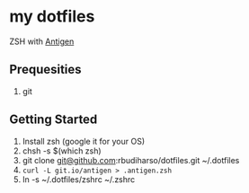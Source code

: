 # my dotfiles
ZSH with [Antigen](https://github.com/zsh-users/antigen)

## Prequesities
1. git

## Getting Started

1. Install zsh (google it for your OS)
2. chsh -s $(which zsh)
1. git clone git@github.com:rbudiharso/dotfiles.git ~/.dotfiles
3. `curl -L git.io/antigen > .antigen.zsh`
4. ln -s ~/.dotfiles/zshrc ~/.zshrc
